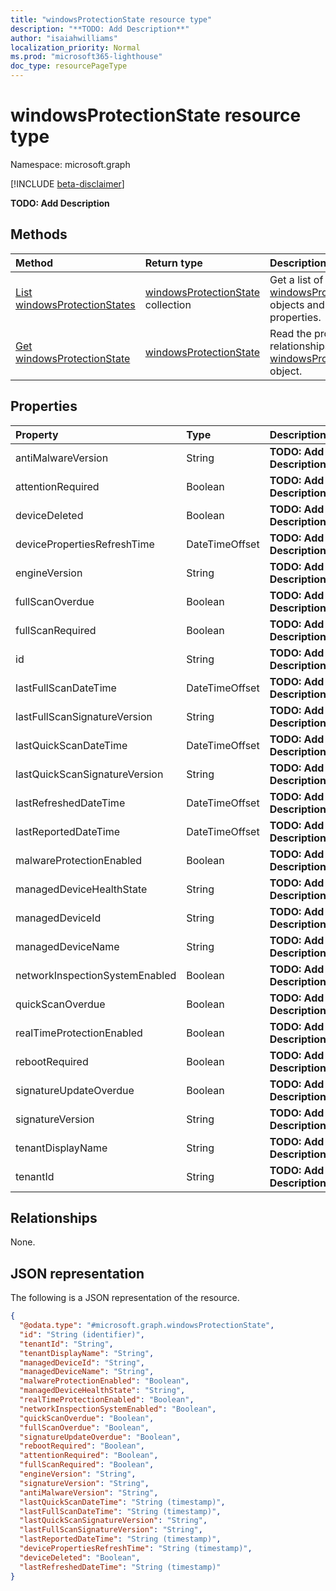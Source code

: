 ```yaml
---
title: "windowsProtectionState resource type"
description: "**TODO: Add Description**"
author: "isaiahwilliams"
localization_priority: Normal
ms.prod: "microsoft365-lighthouse"
doc_type: resourcePageType
---
```


# windowsProtectionState resource type

Namespace: microsoft.graph

[!INCLUDE [beta-disclaimer](../../includes/beta-disclaimer.md)]

**TODO: Add Description**

## Methods
|Method|Return type|Description|
|:---|:---|:---|
|[List windowsProtectionStates](../api/windowsprotectionstate-list.md)|[windowsProtectionState](../resources/windowsprotectionstate.md) collection|Get a list of the [windowsProtectionState](../resources/windowsprotectionstate.md) objects and their properties.|
|[Get windowsProtectionState](../api/windowsprotectionstate-get.md)|[windowsProtectionState](../resources/windowsprotectionstate.md)|Read the properties and relationships of a [windowsProtectionState](../resources/windowsprotectionstate.md) object.|

## Properties
|Property|Type|Description|
|:---|:---|:---|
|antiMalwareVersion|String|**TODO: Add Description**|
|attentionRequired|Boolean|**TODO: Add Description**|
|deviceDeleted|Boolean|**TODO: Add Description**|
|devicePropertiesRefreshTime|DateTimeOffset|**TODO: Add Description**|
|engineVersion|String|**TODO: Add Description**|
|fullScanOverdue|Boolean|**TODO: Add Description**|
|fullScanRequired|Boolean|**TODO: Add Description**|
|id|String|**TODO: Add Description**|
|lastFullScanDateTime|DateTimeOffset|**TODO: Add Description**|
|lastFullScanSignatureVersion|String|**TODO: Add Description**|
|lastQuickScanDateTime|DateTimeOffset|**TODO: Add Description**|
|lastQuickScanSignatureVersion|String|**TODO: Add Description**|
|lastRefreshedDateTime|DateTimeOffset|**TODO: Add Description**|
|lastReportedDateTime|DateTimeOffset|**TODO: Add Description**|
|malwareProtectionEnabled|Boolean|**TODO: Add Description**|
|managedDeviceHealthState|String|**TODO: Add Description**|
|managedDeviceId|String|**TODO: Add Description**|
|managedDeviceName|String|**TODO: Add Description**|
|networkInspectionSystemEnabled|Boolean|**TODO: Add Description**|
|quickScanOverdue|Boolean|**TODO: Add Description**|
|realTimeProtectionEnabled|Boolean|**TODO: Add Description**|
|rebootRequired|Boolean|**TODO: Add Description**|
|signatureUpdateOverdue|Boolean|**TODO: Add Description**|
|signatureVersion|String|**TODO: Add Description**|
|tenantDisplayName|String|**TODO: Add Description**|
|tenantId|String|**TODO: Add Description**|

## Relationships
None.

## JSON representation
The following is a JSON representation of the resource.
<!-- {
  "blockType": "resource",
  "keyProperty": "id",
  "@odata.type": "microsoft.graph.windowsProtectionState",
  "openType": true
}
-->
``` json
{
  "@odata.type": "#microsoft.graph.windowsProtectionState",
  "id": "String (identifier)",
  "tenantId": "String",
  "tenantDisplayName": "String",
  "managedDeviceId": "String",
  "managedDeviceName": "String",
  "malwareProtectionEnabled": "Boolean",
  "managedDeviceHealthState": "String",
  "realTimeProtectionEnabled": "Boolean",
  "networkInspectionSystemEnabled": "Boolean",
  "quickScanOverdue": "Boolean",
  "fullScanOverdue": "Boolean",
  "signatureUpdateOverdue": "Boolean",
  "rebootRequired": "Boolean",
  "attentionRequired": "Boolean",
  "fullScanRequired": "Boolean",
  "engineVersion": "String",
  "signatureVersion": "String",
  "antiMalwareVersion": "String",
  "lastQuickScanDateTime": "String (timestamp)",
  "lastFullScanDateTime": "String (timestamp)",
  "lastQuickScanSignatureVersion": "String",
  "lastFullScanSignatureVersion": "String",
  "lastReportedDateTime": "String (timestamp)",
  "devicePropertiesRefreshTime": "String (timestamp)",
  "deviceDeleted": "Boolean",
  "lastRefreshedDateTime": "String (timestamp)"
}
```

